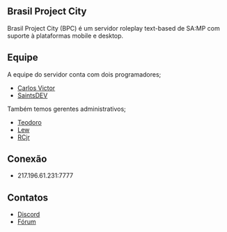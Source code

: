 ## Brasil Project City
Brasil Project City (BPC) é um servidor roleplay text-based de SA:MP com suporte à plataformas mobile e desktop.

## Equipe
A equipe do servidor conta com dois programadores;
- [Carlos Victor](https://github.com/CarlinCV)
- [SaintsDEV](https://github.com/SaintsDEV)

Também temos gerentes administrativos;
- [Teodoro](https://discord.com/users/1017606917289414659)
- [Lew](https://discord.com/users/852660267212079164)
- [RCjr](https://discord.com/users/1100769611244384347)

## Conexão
- 217.196.61.231:7777

## Contatos
- [Discord](https://discord.gg/bpc)
- [Fórum](https://bpcsamp.forumeiros.com)
